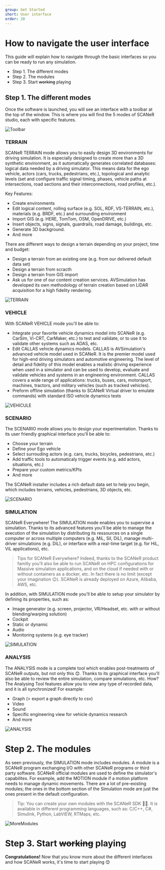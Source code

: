 ```yaml
---
group: Get Started
short: User interface
order: 20
---
```


# How to navigate the user interface

This guide will explain how to navigate through the basic interfaces so you can be ready to run any simulation.

* Step 1. The different modes
* Step 2. The modules
* Step 3. Start ~~working~~ playing

## Step 1. The different modes

Once the software is launched, you will see an interface with a toolbar at the top of the window. This is where you will find the 5 modes of SCANeR studio, each with specific features.

![Toolbar](./assets/modes2023.png)

### TERRAIN

SCANeR TERRAIN mode allows you to easily design 3D environments for driving simulation.
It is especially designed to create more than a 3D synthetic environment, as it automatically generates correlated databases: logical data needed by a driving simulator.
This means data for the ego vehicle, actors (cars, trucks, pedestrians, etc.), topological and analytic levels (set and configure traffic signal timing, phases, vehicle paths at intersections, road sections and their interconnections, road profiles, etc.).

Key Features:
* Create environments
* Edit logical content, rolling surface (e.g. SOL, RDF, VS-TERRAIN, etc.), materials (e.g. BRDF, etc.) and surrounding environment
* Import GIS (e.g. HERE, TomTom, OSM, OpenDRIVE, etc.)
* Insert objects, signs, signals, guardrails, road damage, buildings, etc.
* Generate 3D background.
* And more

There are different ways to design a terrain depending on your project, time and budget:

* Design a terrain from an existing one (e.g. from our delivered default data set)
* Design a terrain from scracth
* Design a terrain from GIS import
* Ask us for one of our content creation services. AVSimulation has developed its own methodology of terrain creation based on LiDAR acquisition for a high fidelity rendering.

![TERRAIN](./assets/terrain2023.png)

### VEHICLE

With SCANeR VEHICLE mode you'll be able to:
* Integrate your favorite vehicle dynamics model into SCANeR (e.g. CarSim, Vi-CRT, CarMaker, etc.) to test and validate, or to use it to validate other systems such as ADAS, etc.
* Edit CALLAS vehicle dynamics models. CALLAS is AVSimulation's advanced vehicle model used in SCANeR. It is the premier model used for high-end driving simulators and automotive engineering. The level of detail and fidelity of this model enables a realistic driving experience when used in a simulator and can be used to develop, evaluate and validate vehicles and systems in an engineering environment. CALLAS covers a wide range of applications: trucks, buses, cars, motorsport, machines, tractors, and military vehicles (such as tracked vehicles). 
* Preform offline simulation (thanks to SCANeR Virtual driver to emulate commands) with standard ISO vehicle dynamics tests

![VEHICULE](./assets/vehicle2023.png)

### SCENARIO

The SCENARIO mode allows you to design your experimentation. Thanks to its user friendly graphical interface you'll be able to:
* Choose your terrain
* Define your Ego vehicle
* Select surrouding actors (e.g. cars, trucks, bicycles, pedestrians, etc.)
* Add traffic tools to automaticaly trigger events (e.g. add actors, situations, etc.)
* Prepare your custom metrics/KPIs
* And more

The SCANeR installer includes a rich default data set to help you begin, which includes terrains, vehicles, pedestrians, 3D objects, etc.

![SCENARIO](./assets/scenario2023.png)

### SIMULATION

SCANeR Everywhere!
The SIMULATION mode enables you to supervise a simulation. Thanks to its advanced features you'll be able to manage the execution of the simulation by distributing its ressources on a single computer or across multiple computers (e.g. MiL, Sil, DiL), manage multi-driver simulations (e.g. DiL), or interface with a real-time target (e.g. for HiL, ViL applications), etc.
> Tips for SCANeR Everywhere? Indeed, thanks to the SCANeR product familly you'll also be able to run SCANeR on HPC configurations for Massive simulation applications, and on the cloud if needed with or without containers as a docker, etc. In fact there is no limit (except your imagination 😉). SCANeR is already deployed on Azure, Alibaba, AWS, etc.

In addition, with SIMULATION mode you'll be able to setup your simulator by defining its properties, such as:
* Image generator (e.g. screen, projector, VR/Headset, etc. with or without blending/warping solution)
* Cockpit
* Static or dynamic
* Audio
* Monitoring systems (e.g. eye tracker)

![SIMULATION](./assets/simulation2023.png)

### ANALYSIS

The ANALYSIS mode is a complete tool which enables post-treatments of SCANeR outputs, but not only this 😊. Thanks to its graphical interface you'll also be able to review the entire simulation, compare simulations, etc. How? The Analysing Tool features allow you to view any type of recorded data, and it is all synchronized! For example:
* Graph (> export a graph directly to csv)
* Video
* Sound
* Specific engineering view for vehicle dynamics research
* And more

![ANALYSIS](./assets/analysis2023.png)

# Step 2. The modules

As seen previously, the SIMULATION mode includes modules. A module is a SCANeR program exchanging I/O with other SCANeR programs or third party software.
SCANeR official modules are used to define the simulator's capabilites. For example, add the MOTION module if a motion platform needs to manage dynamic movements. There are a lot of pre-existing modules; the ones in the bottom section of the Simulation mode are just the ones present in the default configuration.
> Tip: You can create your own modules with the SCANeR SDK 👍🏻.
> It is available in different programming languages, such as: C/C++, C#, Simulink, Python, LabVIEW, RTMaps, etc.

![MoreModules](./assets/MoreModules.PNG)

# Step 3. Start ~~working~~ playing

**Congratulations!** Now that you know more about the different interfaces and how SCANeR works, it's time to start playing 😊
